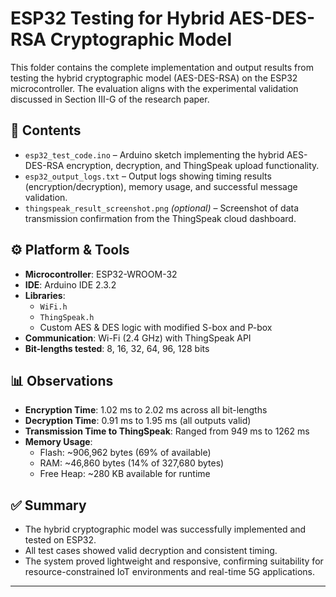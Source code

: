 # ESP32 Testing for Hybrid AES-DES-RSA Cryptographic Model

This folder contains the complete implementation and output results from testing the hybrid cryptographic model (AES-DES-RSA) on the ESP32 microcontroller. The evaluation aligns with the experimental validation discussed in Section III-G of the research paper.

## 📁 Contents

- `esp32_test_code.ino` – Arduino sketch implementing the hybrid AES-DES-RSA encryption, decryption, and ThingSpeak upload functionality.
- `esp32_output_logs.txt` – Output logs showing timing results (encryption/decryption), memory usage, and successful message validation.
- `thingspeak_result_screenshot.png` *(optional)* – Screenshot of data transmission confirmation from the ThingSpeak cloud dashboard.

## ⚙️ Platform & Tools

- **Microcontroller**: ESP32-WROOM-32
- **IDE**: Arduino IDE 2.3.2
- **Libraries**: 
  - `WiFi.h`
  - `ThingSpeak.h`
  - Custom AES & DES logic with modified S-box and P-box
- **Communication**: Wi-Fi (2.4 GHz) with ThingSpeak API
- **Bit-lengths tested**: 8, 16, 32, 64, 96, 128 bits

## 📊 Observations

- **Encryption Time**: 1.02 ms to 2.02 ms across all bit-lengths
- **Decryption Time**: 0.91 ms to 1.95 ms (all outputs valid)
- **Transmission Time to ThingSpeak**: Ranged from 949 ms to 1262 ms
- **Memory Usage**:
  - Flash: ~906,962 bytes (69% of available)
  - RAM: ~46,860 bytes (14% of 327,680 bytes)
  - Free Heap: ~280 KB available for runtime

## ✅ Summary

- The hybrid cryptographic model was successfully implemented and tested on ESP32.
- All test cases showed valid decryption and consistent timing.
- The system proved lightweight and responsive, confirming suitability for resource-constrained IoT environments and real-time 5G applications.

---



